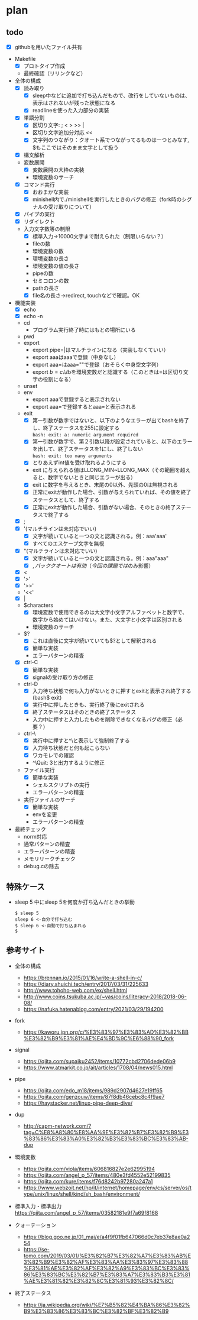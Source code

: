 # plan

## todo

- [x] githubを用いたファイル共有
- Makefile
  - [x] プロトタイプ作成
  - 最終確認（リリンクなど）
- 全体の構成
  - [x] 読み取り
    - [x] sleep中などに追加で打ち込んだもので、改行をしていないものは、表示はされないが残った状態になる
    - [x] readlineを使った入力部分の実装
  - [x] 単語分割
    - [x] 区切り文字: ; < > >> |
    - 区切り文字追加分対応 <<
    - [x] 文字列のつながり：クオート系でつながってるものは一つとみなす, $もここではそのまま文字として扱う
  - [x] 構文解析
  - 変数展開
    - [x] 変数展開の大枠の実装
    - 環境変数のサーチ
  - [x] コマンド実行
    - [x] おおまかな実装
    - [x] minishell内で./minishellを実行したときのバグの修正（fork時のシグナルの受け取りについて）
  - [x] パイプの実行
  - [x] リダイレクト
  - 入力文字数等の制限
    - [x] 標準入力→10000文字まで耐えられた（制限いらない？）
    - fileの数
    - 環境変数の数
    - 環境変数の長さ
    - 環境変数の値の長さ
    - pipeの数
    - セミコロンの数
    - pathの長さ
    - [x] file名の長さ→redirect, touchなどで確認。OK
- 機能実装
  - [x] echo
  - [x] echo -n
  - cd
    - プログラム実行終了時にはもとの場所にいる
  - pwd
  - export
    - export pipe=|はマルチラインになる（実装しなくていい）
    - export aaaはaaaで登録（中身なし）
    - export aaa=はaaa=""で登録（おそらく中身空文字列）
    - export $b=cは$bを環境変数だと認識する（このときは=は区切り文字の役割になる）
  - unset
  - env
    - export aaaで登録すると表示されない
    - export aaa=で登録するとaaa=と表示される
  - exit
    - [x] 第一引数が数字ではないと、以下のようなエラーが出てbashを終了し、終了ステータスを255に設定する  
    `bash: exit: a: numeric argument required`
    - [x] 第一引数が数字で、第２引数以降が設定されていると、以下のエラーを出して、終了ステータスを1にし、終了しない  
    `bash: exit: too many arguments`
    - [x] とりあえずint値を受け取れるようにする
    - exit に与えられる値はLLONG_MIN~LLONG_MAX（その範囲を超えると、数字でないときと同じエラーが出る）
    - [x] exit に数字を与えるとき、末尾の0以外、先頭の0は無視される
    - [x] 正常にexitが動作した場合、引数が与えられていれば、その値を終了ステータスとして、終了する
    - [x] 正常にexitが動作した場合、引数がない場合、そのときの終了ステータスで終了する
  - [x] ;
  - [x] '(マルチラインは未対応でいい)
    - [x] 文字が続いていると一つの文と認識される。例：aaa'aaa'
    - [x] すべてのエスケープ文字を無視
  - [x] "(マルチラインは未対応でいい)
    - [x] 文字が続いていると一つの文と認識される。例：aaa"aaa"
    - [x] $, \, バッククオートは有効（今回の課題では$のみ影響）
  - [x] <
  - [x] '>'
  - [x] '>>'
  - '<<'
  - [x] |
  - $characters
    - [x] 環境変数で使用できるのは大文字小文字アルファベットと数字で、数字から始めてはいけない。また、大文字と小文字は区別される
    - 環境変数のサーチ
  - $?
    - [x] これは直後に文字が続いていても$?として解釈される
    - [x] 簡単な実装
    - エラーパターンの精査
  - [x] ctrl-C
    - [x] 簡単な実装
    - [x] signalの受け取り方の修正
  - ctrl-D
    - [x] 入力待ち状態で何も入力がないときに押すとexitと表示され終了する(bash$ exit)
    - [x] 実行中に押したときも、実行終了後にexitされる
    - [x] 終了ステータスはそのときの終了ステータス
    - 入力中に押すと入力したものを削除できなくなるバグの修正（必要？）
  - ctrl-\
    - [x] 実行中に押すと^\と表示して強制終了する
    - [x] 入力待ち状態だと何も起こらない
    - [x] ワカモレでの確認
    - ^\Quit: 3と出力するように修正
  - ファイル実行
    - [x] 簡単な実装
    - シェルスクリプトの実行
    - エラーパターンの精査
  - 実行ファイルのサーチ
    - [x] 簡単な実装
    - envを変更
    - エラーパターンの精査
- 最終チェック
  - norm対応
  - 通常パターンの精査
  - エラーパターンの精査
  - メモリリークチェック
  - debug.cの除去

## 特殊ケース
  - sleep 5 中にsleep 5を何度か打ち込んだときの挙動  
    ```
    $ sleep 5
    sleep 6 <-自分で打ち込む
    $ sleep 6 <-自動で打ち込まれる
    $
    ```


## 参考サイト

- 全体の構成
  - https://brennan.io/2015/01/16/write-a-shell-in-c/
  - https://diary.shuichi.tech/entry/2017/03/31/225633
  - http://www.tohoho-web.com/ex/shell.html
  - http://www.coins.tsukuba.ac.jp/~yas/coins/literacy-2018/2018-06-08/
  - https://nafuka.hatenablog.com/entry/2021/03/29/194200

- fork
  - https://kaworu.jpn.org/c/%E3%83%97%E3%83%AD%E3%82%BB%E3%82%B9%E3%81%AE%E4%BD%9C%E6%88%90_fork

- signal
  - https://qiita.com/supaiku2452/items/10772cbd2706dede06b9
  - https://www.atmarkit.co.jp/ait/articles/1708/04/news015.html

- pipe
  - https://qiita.com/edo_m18/items/989d2907d4627e19ff65
  - https://qiita.com/genzouw/items/87f8db46cebc8c4f9ae7
  - https://haystacker.net/linux-pipe-deep-dive/

- dup
  - http://capm-network.com/?tag=C%E8%A8%80%E8%AA%9E%E3%82%B7%E3%82%B9%E3%83%86%E3%83%A0%E3%82%B3%E3%83%BC%E3%83%AB-dup

- 環境変数
  - https://qiita.com/viola/items/606816827e2e62995194
  - https://qiita.com/angel_p_57/items/480e3fd4552e52199835
  - https://qiita.com/kure/items/f76d8242b97280a247a1
  - https://www.webzoit.net/hp/it/internet/homepage/env/cs/server/os/type/unix/linux/shell/kind/sh_bash/environment/

- 標準入力・標準出力
  https://qiita.com/angel_p_57/items/03582181e9f7a69f8168

- クォーテーション
  - https://blog.goo.ne.jp/01_mai/e/a4f9f01fb647066d0c7eb37e8ae0a254
  - https://se-tomo.com/2019/03/01/%E3%82%B7%E3%82%A7%E3%83%AB%E3%82%B9%E3%82%AF%E3%83%AA%E3%83%97%E3%83%88%E3%81%AE%E3%82%AF%E3%82%A9%E3%83%BC%E3%83%86%E3%83%BC%E3%82%B7%E3%83%A7%E3%83%B3%E3%81%AE%E3%81%82%E3%82%8C%E3%81%93%E3%82%8C/

- 終了ステータス
  - https://ja.wikipedia.org/wiki/%E7%B5%82%E4%BA%86%E3%82%B9%E3%83%86%E3%83%BC%E3%82%BF%E3%82%B9

